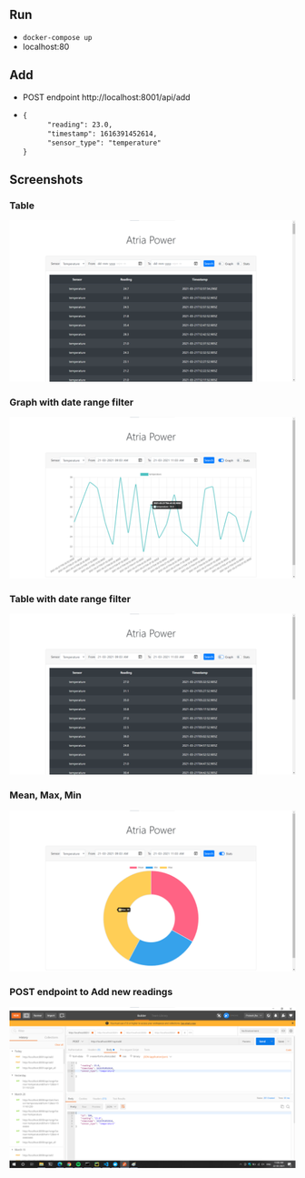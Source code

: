 ## Run
- `docker-compose up`
- localhost:80

## Add
- POST endpoint http://localhost:8001/api/add
- ```
  {
        "reading": 23.0, 
        "timestamp": 1616391452614, 
        "sensor_type": "temperature"	
  }

## Screenshots
### Table
![alt text](Screenshots/Table.png "Title")
### Graph with date range filter
![alt text](Screenshots/Graph.png "Title")
### Table with date range filter
![alt text](Screenshots/Table2.png "Title")
### Mean, Max, Min
![alt text](Screenshots/Stats_pie.png "Title")
### POST endpoint to Add new readings
![alt text](Screenshots/Add.png "Title")

